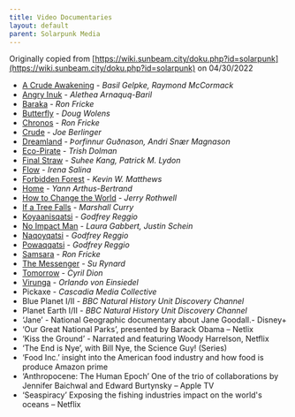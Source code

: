 ```yaml
---
title: Video Documentaries
layout: default
parent: Solarpunk Media
---
```


Originally copied from [https://wiki.sunbeam.city/doku.php?id=solarpunk](https://wiki.sunbeam.city/doku.php?id=solarpunk) on 04/30/2022

-   [A Crude Awakening](https://www.imdb.com/title/tt0776794/ "https://www.imdb.com/title/tt0776794/") - _Basil Gelpke, Raymond McCormack_
-   [Angry Inuk](https://www.imdb.com/title/tt5709536/ "https://www.imdb.com/title/tt5709536/") - _Alethea Arnaquq-Baril_
-   [Baraka](https://www.imdb.com/title/tt0103767/ "https://www.imdb.com/title/tt0103767/") - _Ron Fricke_
-   [Butterfly](https://www.imdb.com/title/tt0257460/ "https://www.imdb.com/title/tt0257460/") - _Doug Wolens_
-   [Chronos](https://www.imdb.com/title/tt0088919/ "https://www.imdb.com/title/tt0088919/") - _Ron Fricke_
-   [Crude](https://www.imdb.com/title/tt1326204/ "https://www.imdb.com/title/tt1326204/") - _Joe Berlinger_
-   [Dreamland](https://www.imdb.com/title/tt1590014/ "https://www.imdb.com/title/tt1590014/") - _Þorfinnur Guðnason, Andri Snær Magnason_
-   [Eco-Pirate](https://www.imdb.com/title/tt1794779/ "https://www.imdb.com/title/tt1794779/") - _Trish Dolman_
-   [Final Straw](https://www.imdb.com/title/tt3709036 "https://www.imdb.com/title/tt3709036") - _Suhee Kang, Patrick M. Lydon_
-   [Flow](https://www.imdb.com/title/tt1149583/ "https://www.imdb.com/title/tt1149583/") - _Irena Salina_
-   [Forbidden Forest](https://www.imdb.com/title/tt0145937/ "https://www.imdb.com/title/tt0145937/") - _Kevin W. Matthews_
-   [Home](https://www.imdb.com/title/tt1014762/ "https://www.imdb.com/title/tt1014762/") - _Yann Arthus-Bertrand_
-   [How to Change the World](https://www.imdb.com/title/tt4144504/ "https://www.imdb.com/title/tt4144504/") - _Jerry Rothwell_
-   [If a Tree Falls](https://www.imdb.com/title/tt1787725/ "https://www.imdb.com/title/tt1787725/") - _Marshall Curry_
-   [Koyaanisqatsi](https://www.imdb.com/title/tt0085809/ "https://www.imdb.com/title/tt0085809/") - _Godfrey Reggio_
-   [No Impact Man](https://www.imdb.com/title/tt1280011/ "https://www.imdb.com/title/tt1280011/") - _Laura Gabbert, Justin Schein_
-   [Naqoyqatsi](https://www.imdb.com/title/tt0145937/ "https://www.imdb.com/title/tt0145937/") - _Godfrey Reggio_
-   [Powaqqatsi](https://www.imdb.com/title/tt0095895/ "https://www.imdb.com/title/tt0095895/") - _Godfrey Reggio_
-   [Samsara](https://www.imdb.com/title/tt0770802/ "https://www.imdb.com/title/tt0770802/") - _Ron Fricke_
-   [The Messenger](https://www.imdb.com/title/tt4984930/ "https://www.imdb.com/title/tt4984930/") - _Su Rynard_
-   [Tomorrow](https://www.imdb.com/title/tt4449576/ "https://www.imdb.com/title/tt4449576/") - _Cyril Dion_
-   [Virunga](https://www.imdb.com/title/tt3455224/ "https://www.imdb.com/title/tt3455224/") - _Orlando von Einsiedel_
-   Pickaxe - _Cascadia Media Collective_
-   Blue Planet I/II - _BBC Natural History Unit Discovery Channel_
-   Planet Earth I/II - _BBC Natural History Unit Discovery Channel_
- ‘Jane’ - National Geographic documentary about Jane Goodall.-  Disney+
- ‘Our Great National Parks’, presented by Barack Obama – Netlix
- ‘Kiss the Ground’ - Narrated and featuring Woody Harrelson, Netflix
- ‘The End is Nye’, with Bill Nye, the Science Guy! (Series)
- ‘Food Inc.’ insight into the American food industry and how food is produce Amazon prime
- ‘Anthropocene: The Human Epoch’ One of the trio of collaborations by Jennifer Baichwal and Edward Burtynsky – Apple TV
- ‘Seaspiracy’ Exposing the fishing industries impact on the world's oceans – Netflix